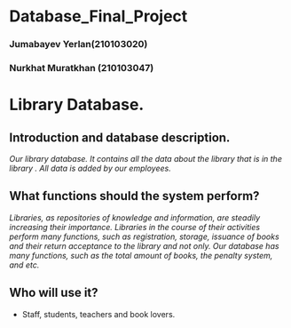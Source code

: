 # Database_Final_Project
### Jumabayev Yerlan(210103020)
### Nurkhat Muratkhan (210103047)
# Library Database.
## Introduction and database description.

*Our library database. It contains all the data about the library that is in the library . All data is added by our employees.*

## What functions should the system perform?
*Libraries, as repositories of knowledge and information, are steadily increasing their importance. Libraries in the course of their activities perform many functions, such as registration, storage, issuance of books and their return acceptance to the library and not only. Our database has many functions, such as the total amount of books, the penalty system, and etc.*

## Who will use it?
* Staff, students, teachers and book lovers. 
